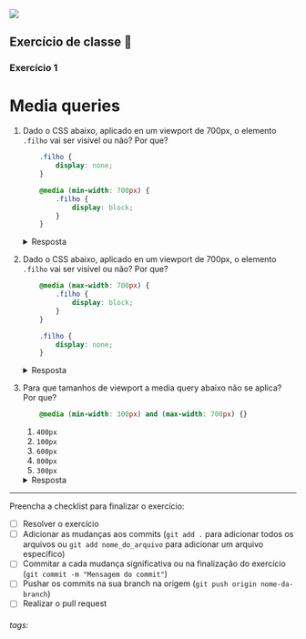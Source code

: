 ![](https://i.imgur.com/xG74tOh.png)

## Exercício de classe 🏫

### Exercício 1

# Media queries

1. Dado o CSS abaixo, aplicado en um viewport de 700px, o elemento `.filho` vai ser visível ou não? Por que?

    ```css
        .filho {
            display: none;
        }

        @media (min-width: 700px) {
            .filho {
                display: block;
            }
        }
    ```

    <details><summary>Resposta</summary> Vai ser visível, porque media queries aplicam o CSS para tamanhos de viewport <b>maiores ou iguais ao viewport</b>!</details>

2. Dado o CSS abaixo, aplicado en um viewport de 700px, o elemento `.filho` vai ser visível ou não? Por que?

    ```css
        @media (max-width: 700px) {
            .filho {
                display: block;
            }
        }

        .filho {
            display: none;
        }
    ```

    <details><summary>Resposta</summary> Não vai ser visível, porque, apesar da condição da media query ser atingida, ela é sobrescrita logo em seguida. Lembre-se: media queries devem vir no final!</details>

3. Para que tamanhos de viewport a media query abaixo não se aplica? Por que?

    ```css
        @media (min-width: 300px) and (max-width: 700px) {}
    ```

    1. `400px`
    2. `100px`
    3. `600px`
    4. `800px`
    5. `300px`

    <details><summary>Resposta</summary> 2 e 4, porque a condição da media query é <code>300px <= largura do viewport <= 700px</code></details>

---

Preencha a checklist para finalizar o exercício:

- [ ] Resolver o exercício
- [ ] Adicionar as mudanças aos commits (`git add .` para adicionar todos os arquivos ou `git add nome_do_arquivo` para adicionar um arquivo específico)
- [ ] Commitar a cada mudança significativa ou na finalização do exercício (`git commit -m "Mensagem do commit"`)
- [ ] Pushar os commits na sua branch na origem (`git push origin nome-da-branch`)
- [ ] Realizar o pull request

###### tags: 
